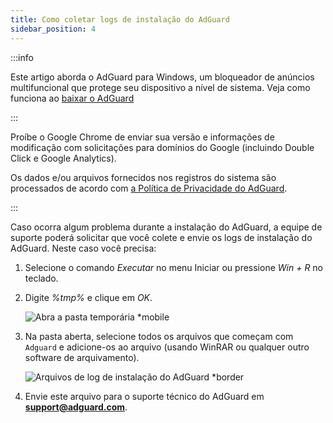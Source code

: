```yaml
---
title: Como coletar logs de instalação do AdGuard
sidebar_position: 4
---
```


:::info

Este artigo aborda o AdGuard para Windows, um bloqueador de anúncios multifuncional que protege seu dispositivo a nível de sistema. Veja como funciona ao [baixar o AdGuard](https://agrd.io/download-kb-adblock)

:::

Proíbe o Google Chrome de enviar sua versão e informações de modificação com solicitações para domínios do Google (incluindo Double Click e Google Analytics).

Os dados e/ou arquivos fornecidos nos registros do sistema são processados de acordo com [a Política de Privacidade do AdGuard](https://adguard.com/en/privacy.html).

:::

Caso ocorra algum problema durante a instalação do AdGuard, a equipe de suporte poderá solicitar que você colete e envie os logs de instalação do AdGuard. Neste caso você precisa:

1. Selecione o comando *Executar* no menu Iniciar ou pressione *Win + R* no teclado.

1. Digite *%tmp%* e clique em *OK*.

    ![Abra a pasta temporária *mobile](https://cdn.adtidy.org/content/kb/ad_blocker/windows/solving-problems/install-logs-1.png)

1. Na pasta aberta, selecione todos os arquivos que começam com `Adguard` e adicione-os ao arquivo (usando WinRAR ou qualquer outro software de arquivamento).

    ![Arquivos de log de instalação do AdGuard *border](https://cdn.adtidy.org/content/kb/ad_blocker/windows/solving-problems/install-logs-2.png)

1. Envie este arquivo para o suporte técnico do AdGuard em **support@adguard.com**.

